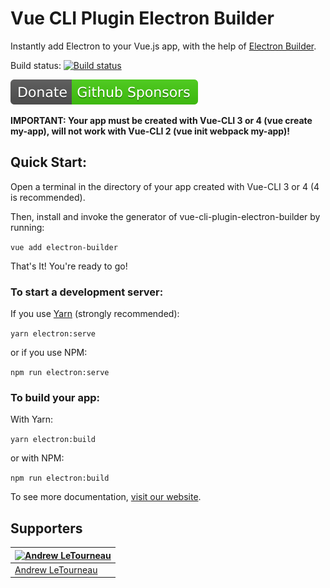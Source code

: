 # Vue CLI Plugin Electron Builder

Instantly add Electron to your Vue.js app, with the help of [Electron Builder](https://www.electron.build/).

Build status: [![Build status](https://github.com/nklayman/vue-cli-plugin-electron-builder/workflows/Node%20CI/badge.svg)](https://github.com/nklayman/vue-cli-plugin-electron-builder/actions)

[![Sponsor](./docs/.vuepress/public/sponsorShield.svg)](https://github.com/sponsors/nklayman)

**IMPORTANT: Your app must be created with Vue-CLI 3 or 4 (vue create my-app), will not work with Vue-CLI 2 (vue init webpack my-app)!**

## Quick Start:

Open a terminal in the directory of your app created with Vue-CLI 3 or 4 (4 is recommended).

Then, install and invoke the generator of vue-cli-plugin-electron-builder by running:

`vue add electron-builder`

That's It! You're ready to go!

### To start a development server:

If you use [Yarn](https://yarnpkg.com/en/) (strongly recommended):

`yarn electron:serve`

or if you use NPM:

`npm run electron:serve`

### To build your app:

With Yarn:

`yarn electron:build`

or with NPM:

`npm run electron:build`

To see more documentation, [visit our website](https://nklayman.github.io/vue-cli-plugin-electron-builder/guide/guide.html).

## Supporters

| [![Andrew LeTourneau](https://avatars2.githubusercontent.com/u/2807807?s=64&v=4)](https://github.com/centerorbit) |
| ----------------------------------------------------------------------------------------------------------------- |
| [Andrew LeTourneau](https://github.com/centerorbit)                                                               |
